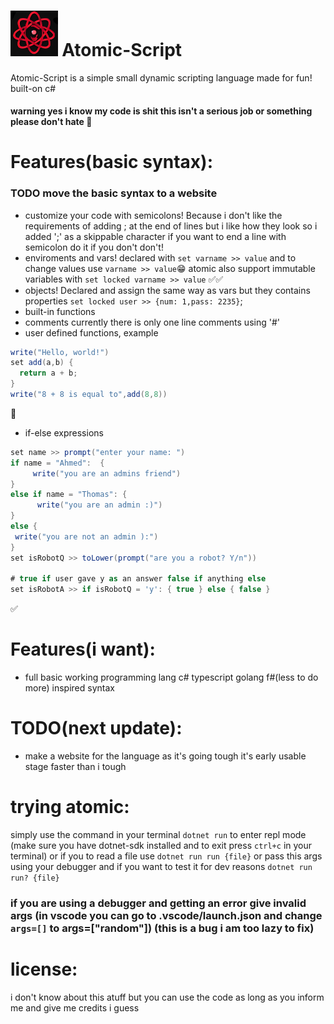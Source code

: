 # [<img src = "/website/res/logo.png" width="15%" height="15%">](/website/res/logo.png) Atomic-Script
Atomic-Script is a simple small dynamic scripting language made for fun! built-on c#
#### warning yes i know my code is shit this isn't a serious job or something please don't hate 🥳

# Features(basic syntax):
### TODO move the basic syntax to a website
- customize your code with semicolons! Because i don't like the requirements of adding ; at the end of lines but i like how they look so i added ';' as a skippable character if you want to end a line with semicolon do it if you don't don't!
- enviroments and vars! declared with ```set varname >> value``` and to change values use ```varname >> value```😁
atomic also support immutable variables with ```set locked varname >> value``` ✅✅
- objects! Declared and assign the same way as vars but they contains properties ```set locked user >> {num: 1,pass: 2235}```;
- built-in functions
- comments currently there is only one line comments using '#'
- user defined functions, example
```cs
write("Hello, world!")
set add(a,b) {
  return a + b;
}
write("8 + 8 is equal to",add(8,8))
```
🦜
- if-else expressions
```cs
set name >> prompt("enter your name: ")
if name = "Ahmed":  {
     write("you are an admins friend")
}
else if name = "Thomas": {
      write("you are an admin :)")
}
else {
 write("you are not an admin ):")
}
set isRobotQ >> toLower(prompt("are you a robot? Y/n"))

# true if user gave y as an answer false if anything else
set isRobotA >> if isRobotQ = 'y': { true } else { false }
```
✅
# Features(i want):
- full basic working programming lang c# typescript golang f#(less to do more) inspired syntax
# TODO(next update):
- make a website for the language as it's going tough it's early usable stage faster than i tough
# trying atomic:
simply use the command in your terminal ```dotnet run``` to enter repl mode
(make sure you have dotnet-sdk installed and to exit press ```ctrl+c``` in your terminal)
or if you to read a file use ```dotnet run run {file}``` or pass this args using your debugger
and if you want to test it for dev reasons ```dotnet run run? {file}``` 
### if you are using a debugger and getting an error give invalid args (in vscode you can go to .vscode/launch.json and change ```args=[]``` to args=["random"]) (this is a bug i am too lazy to fix)

# license:

i don't know about this atuff but you can use the code as long as you inform me and give me credits i guess
